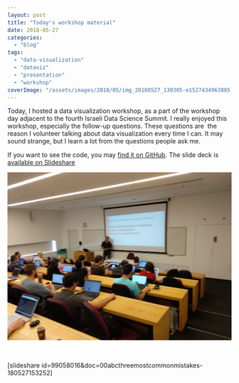 ```yaml
---
layout: post
title: "Today's workshop material"
date: 2018-05-27
categories: 
  - "blog"
tags: 
  - "data-visualization"
  - "dataviz"
  - "presentation"
  - "workshop"
coverImage: "/assets/images/2018/05/img_20180527_130305-e1527434963885.jpg"
---
```


Today, I hosted a data visualization workshop, as a part of the workshop day adjacent to the fourth Israeli Data Science Summit. I really enjoyed this workshop, especially the follow-up questions. These questions are  the reason I volunteer talking about data visualization every time I can. It may sound strange, but I learn a lot from the questions people ask me.

If you want to see the code, you may [find it on GitHub](https://github.com/bgbg/datascience_dataviz_workshop). The slide deck is [available on Slideshare](https://www.slideshare.net/borisgorelik/three-most-common-mistakes-in-data-visualization)

![Me in front of an audience](/assets/images/2018/05/img_20180527_130305-e1527434963885.jpg)

 

\[slideshare id=99058016&doc=00abcthreemostcommonmistakes-180527153252\]
